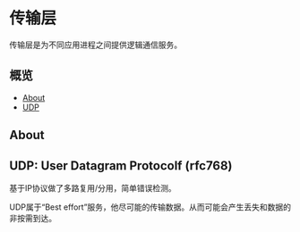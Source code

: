 # 传输层

传输层是为不同应用进程之间提供逻辑通信服务。 

## 概览
  - [About <a name = "about"></a>](#about-)
  - [UDP <a name = "udp"></a>](#udp-)

## About <a name = "about"></a>


## UDP: User Datagram Protocolf (rfc768) <a name = "udp"></a>

基于IP协议做了多路复用/分用，简单错误检测。

UDP属于“Best effort”服务，他尽可能的传输数据。从而可能会产生丢失和数据的非按需到达。

